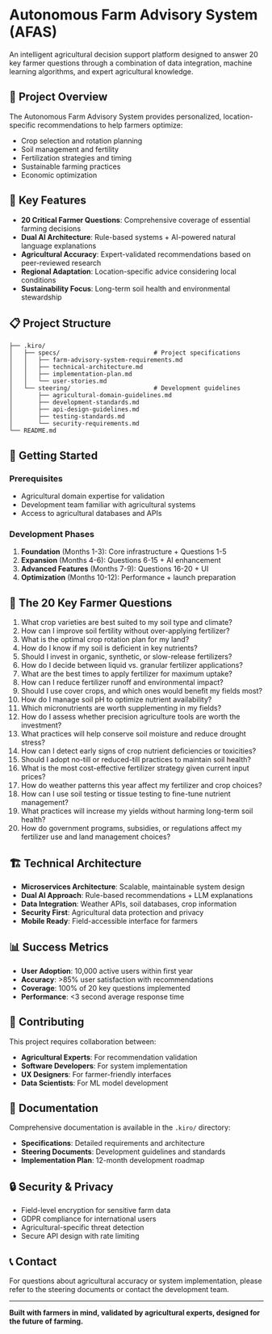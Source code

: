 # Autonomous Farm Advisory System (AFAS)

An intelligent agricultural decision support platform designed to answer 20 key farmer questions through a combination of data integration, machine learning algorithms, and expert agricultural knowledge.

## 🌱 Project Overview

The Autonomous Farm Advisory System provides personalized, location-specific recommendations to help farmers optimize:
- Crop selection and rotation planning
- Soil management and fertility
- Fertilization strategies and timing
- Sustainable farming practices
- Economic optimization

## 🎯 Key Features

- **20 Critical Farmer Questions**: Comprehensive coverage of essential farming decisions
- **Dual AI Architecture**: Rule-based systems + AI-powered natural language explanations
- **Agricultural Accuracy**: Expert-validated recommendations based on peer-reviewed research
- **Regional Adaptation**: Location-specific advice considering local conditions
- **Sustainability Focus**: Long-term soil health and environmental stewardship

## 📋 Project Structure

```
├── .kiro/
│   ├── specs/                          # Project specifications
│   │   ├── farm-advisory-system-requirements.md
│   │   ├── technical-architecture.md
│   │   ├── implementation-plan.md
│   │   └── user-stories.md
│   └── steering/                       # Development guidelines
│       ├── agricultural-domain-guidelines.md
│       ├── development-standards.md
│       ├── api-design-guidelines.md
│       ├── testing-standards.md
│       └── security-requirements.md
└── README.md
```

## 🚀 Getting Started

### Prerequisites
- Agricultural domain expertise for validation
- Development team familiar with agricultural systems
- Access to agricultural databases and APIs

### Development Phases
1. **Foundation** (Months 1-3): Core infrastructure + Questions 1-5
2. **Expansion** (Months 4-6): Questions 6-15 + AI enhancement
3. **Advanced Features** (Months 7-9): Questions 16-20 + UI
4. **Optimization** (Months 10-12): Performance + launch preparation

## 🌾 The 20 Key Farmer Questions

1. What crop varieties are best suited to my soil type and climate?
2. How can I improve soil fertility without over-applying fertilizer?
3. What is the optimal crop rotation plan for my land?
4. How do I know if my soil is deficient in key nutrients?
5. Should I invest in organic, synthetic, or slow-release fertilizers?
6. How do I decide between liquid vs. granular fertilizer applications?
7. What are the best times to apply fertilizer for maximum uptake?
8. How can I reduce fertilizer runoff and environmental impact?
9. Should I use cover crops, and which ones would benefit my fields most?
10. How do I manage soil pH to optimize nutrient availability?
11. Which micronutrients are worth supplementing in my fields?
12. How do I assess whether precision agriculture tools are worth the investment?
13. What practices will help conserve soil moisture and reduce drought stress?
14. How can I detect early signs of crop nutrient deficiencies or toxicities?
15. Should I adopt no-till or reduced-till practices to maintain soil health?
16. What is the most cost-effective fertilizer strategy given current input prices?
17. How do weather patterns this year affect my fertilizer and crop choices?
18. How can I use soil testing or tissue testing to fine-tune nutrient management?
19. What practices will increase my yields without harming long-term soil health?
20. How do government programs, subsidies, or regulations affect my fertilizer use and land management choices?

## 🏗️ Technical Architecture

- **Microservices Architecture**: Scalable, maintainable system design
- **Dual AI Approach**: Rule-based recommendations + LLM explanations
- **Data Integration**: Weather APIs, soil databases, crop information
- **Security First**: Agricultural data protection and privacy
- **Mobile Ready**: Field-accessible interface for farmers

## 📊 Success Metrics

- **User Adoption**: 10,000 active users within first year
- **Accuracy**: >85% user satisfaction with recommendations
- **Coverage**: 100% of 20 key questions implemented
- **Performance**: <3 second average response time

## 🤝 Contributing

This project requires collaboration between:
- **Agricultural Experts**: For recommendation validation
- **Software Developers**: For system implementation
- **UX Designers**: For farmer-friendly interfaces
- **Data Scientists**: For ML model development

## 📄 Documentation

Comprehensive documentation is available in the `.kiro/` directory:
- **Specifications**: Detailed requirements and architecture
- **Steering Documents**: Development guidelines and standards
- **Implementation Plan**: 12-month development roadmap

## 🔒 Security & Privacy

- Field-level encryption for sensitive farm data
- GDPR compliance for international users
- Agricultural-specific threat detection
- Secure API design with rate limiting

## 📞 Contact

For questions about agricultural accuracy or system implementation, please refer to the steering documents or contact the development team.

---

**Built with farmers in mind, validated by agricultural experts, designed for the future of farming.**